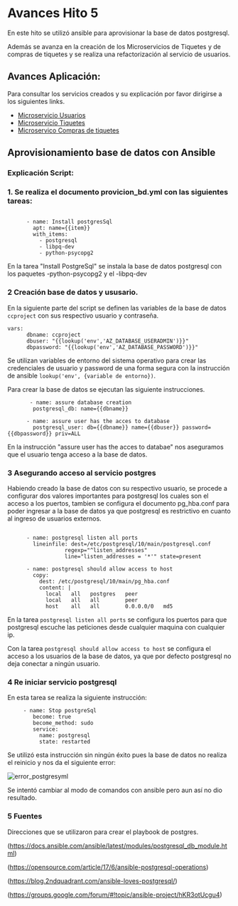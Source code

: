# Avances Hito 5

En este hito se utilizó ansible para aprovisionar la base de datos postgresql.

Además se avanza en la creación de los Microservicios de Tiquetes y de compras de tiquetes y se realiza una refactorización al servicio de
usuarios.


## Avances Aplicación:

Para consultar los servicios creados y su explicación por favor dirigirse a los siguientes links.

  - [Microservicio Usuarios](https://github.com/danielbc09/Proyecto_CC/blob/master/docs/Documentacion.md#usuarios)   
  - [Microservicio Tiquetes](https://github.com/danielbc09/Proyecto_CC/blob/master/docs/Documentacion.md#tiquetes)
  - [Microservico Compras de tiquetes](https://github.com/danielbc09/Proyecto_CC/blob/master/docs/Documentacion.md#compra)




## Aprovisionamiento base de datos con Ansible

### Explicación Script: 

### 1. Se realiza el documento provicion_bd.yml con las siguientes tareas:
~~~

      - name: Install postgresSql
        apt: name={{item}}
        with_items:
          - postgresql
          - libpq-dev
          - python-psycopg2

~~~

En la tarea "Install PostgreSql" se instala la base de datos postgresql con los paquetes -python-psycopg2 y el -libpq-dev

### 2 Creación base de datos y ususario.

En la siguiente parte del script se definen las variables de la base de datos `ccproject` con sus respectivo usuario y contraseña.

~~~
vars:
      dbname: ccproject
      dbuser: "{{lookup('env','AZ_DATABASE_USERADMIN')}}"
      dbpassword: "{{lookup('env','AZ_DATABASE_PASSWORD')}}"
~~~

Se utilizan variables de entorno del sistema operativo para crear las credenciales de usuario y password de una forma 
segura con la instrucción de ansible `lookup('env', {variable de entorno})`. 


Para crear la base de datos se ejecutan las siguiente instrucciones.
~~~
       - name: assure database creation
        postgresql_db: name={{dbname}}

      - name: assure user has the acces to database
        postgresql_user: db={{dbname}} name={{dbuser}} password={{dbpassword}} priv=ALL
~~~
En la instrucción "assure user has the acces to databae" nos aseguramos que el usuario tenga acceso a la base de datos.


### 3 Asegurando acceso al servicio postgres

Habiendo creado la base de datos con su respectivo usuario, se procede a configurar dos valores importantes para postgresql los cuales son 
el acceso a los puertos, tambien se configura el documento pg_hba.conf para poder ingresar a la base de datos ya que postgresql es restrictivo 
en cuanto al ingreso de usuarios externos.

~~~
      
      - name: postgresql listen all ports
        lineinfile: dest=/etc/postgresql/10/main/postgresql.conf
                  regexp="^listen_addresses"
                  line="listen_addresses = '*'" state=present
      
      - name: postgresql should allow access to host
        copy:
          dest: /etc/postgresql/10/main/pg_hba.conf
          content: |
            local   all   postgres   peer
            local   all   all        peer
            host    all   all        0.0.0.0/0   md5

~~~

En la tarea `postgresql listen all ports` se configura los puertos para que postgresql escuche las peticiones desde cualquier maquina con cualquier ip.

Con la tarea `postgresql should allow access to host` se configura el acceso a los usuarios de la base de datos, ya que por defecto 
postgresql no deja conectar a ningún usuario.

### 4 Re iniciar servicio postgresql

En esta tarea se realiza la siguiente instrucción:

~~~
     - name: Stop postgreSql
        become: true  
        become_method: sudo
        service:
          name: postgresql
          state: restarted  
~~~

Se utilizó esta instrucción sin ningún éxito pues la base de datos no realiza el reinicio y nos da el siguiente error:

![error_postgresyml](https://user-images.githubusercontent.com/24718808/52016628-601af180-24e5-11e9-8e9a-7a426c41045c.png)

Se intentó cambiar al modo de comandos con ansible pero aun así no dio resultado.


### 5 Fuentes 

Direcciones que se utilizaron para crear el playbook de postgres.

(https://docs.ansible.com/ansible/latest/modules/postgresql_db_module.html)

(https://opensource.com/article/17/6/ansible-postgresql-operations)

(https://blog.2ndquadrant.com/ansible-loves-postgresql/)

(https://groups.google.com/forum/#!topic/ansible-project/hKR3otUcgu4)